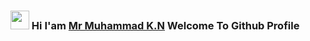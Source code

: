 ### <img src="https://github.com/Mo-Tech-MRK-YT/Mo-Tech-MRK-YT/blob/main/gifs/Hi.gif" width="30px"> Hi I'am [Mr Muhammad K.N](https://github.com/MrMKN) Welcome To Github Profile






